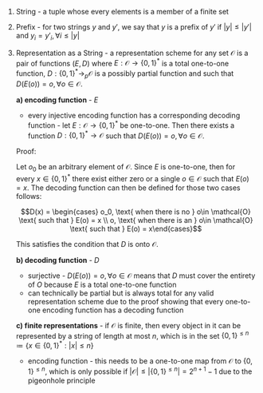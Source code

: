 1. String - a tuple whose every elements is a member of a finite set
2. Prefix - for two strings $y$ and $y'$, we say that $y$ is a prefix of $y'$ if $|y| \le |y'|$ and $y_i = y'_i, \forall i \le |y|$

2. Representation as a String - a representation scheme for any set $\mathcal{O}$ is a pair of functions $(E, D)$ where $E: \mathcal{O} \to \{0,1\}^*$ is a total one-to-one function, $D: \{0,1\}^* \to_{p} \mathcal{O}$ is a possibly partial function and such that $D(E(o)) = o, \forall o \in \mathcal{O}$.
	
	**a) encoding function** - $E$
	- every injective encoding function has a corresponding decoding function - let $E:\mathcal{O} \to \{0,1\}^*$ be one-to-one. Then there exists a function $D:\{0,1\}^* \to \mathcal{O}$ such that $D(E(o)) = o, \forall o \in \mathcal{O}$.
	
	Proof: 
	
	Let $o_0$ be an arbitrary element of $\mathcal{O}$. Since $E$ is one-to-one, then for every $x\in \{0,1\}^*$ there exist either zero or a single $o\in \mathcal{O}$ such that $E(o) = x$. The decoding function can then be defined for those two cases follows:
	
	$$D(x) = \begin{cases} o_0, \text{ when there is no } o\in \mathcal{O} \text{ such that } E(o) = x \\ o, \text{ when there is an } o\in \mathcal{O} \text{ such that } E(o) = x\end{cases}$$
	
	This satisfies the condition that $D$ is onto $\mathcal{O}$.
	
	**b) decoding function** - $D$
	- surjective - $D(E(o)) = o, \forall o\in \mathcal{O}$ means that $D$ must cover the entirety of $O$ because $E$ is a total one-to-one function
	- can technically be partial but is always total for any valid representation scheme due to the proof showing that every one-to-one encoding function has a decoding function
	
	**c) finite representations** - if $\mathcal{O}$ is finite, then every object in it can be represented by a string of length at most $n$, which is in the set $\{0,1\}^{\le n} \coloneqq \{x \in \{0,1\}^*: \vert x\vert \le n\}$
	- encoding function - this needs to be a one-to-one map from $\mathcal{O}$ to $\{0,1\}^{\le n}$, which is only possible if $\vert \mathcal{O} \vert \le \vert \{0,1\}^{\le n} \vert = 2^{n+1} - 1$ due to the pigeonhole principle